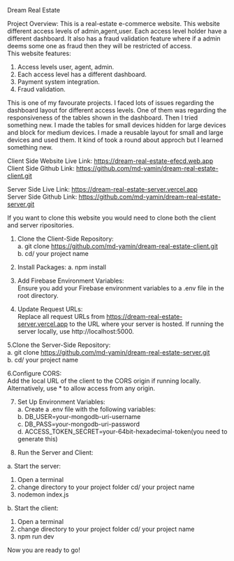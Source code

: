 Dream Real Estate

Project Overview: This is a real-estate e-commerce website. This website different access levels of admin,agent,user. Each access level holder have a different dashboard. It also has a fraud validation feature where if a admin deems some one as fraud then they will be restricted of access.<br/>
This website features:<br/>
1. Access levels user, agent, admin.<br/>
2. Each access level has a different dashboard. <br/>
3. Payment system integration. <br/>
4. Fraud validation. <br/>

This is one of my favourate projects. I faced lots of issues regarding the dashboard layout for different access levels. One of them was regarding the responsiveness of the tables shown in the dashboard. Then I tried something new. I made the tables for small devices hidden for large devices and block for medium devices. I made a reusable layout for small and large devices and used them. It kind of took a round about approch but I learned something new. 

Client Side Website Live Link: https://dream-real-estate-efecd.web.app
<br/>
Client Side Github Link: https://github.com/md-yamin/dream-real-estate-client.git

Server Side Live Link: https://dream-real-estate-server.vercel.app
<br/>
Server Side Github Link: https://github.com/md-yamin/dream-real-estate-server.git

If you want to clone this website you would need to clone both the client and server ripositories.

1. Clone the Client-Side Repository:<br/>
 a. git clone https://github.com/md-yamin/dream-real-estate-client.git<br/>
 b. cd/ your project name<br/>

2. Install Packages:
 a. npm install<br/>
 
3. Add Firebase Environment Variables:<br/>
  Ensure you add your Firebase environment variables to a .env file in the root directory.
  
4. Update Request URLs:<br/>
  Replace all request URLs from https://dream-real-estate-server.vercel.app to the URL where your server is hosted. If running the server locally, use 
  http://localhost:5000.
  
5.Clone the Server-Side Repository:<br/>
  a. git clone https://github.com/md-yamin/dream-real-estate-server.git<br/>
  b. cd/ your project name<br/>

6.Configure CORS:<br/>
Add the local URL of the client to the CORS origin if running locally. Alternatively, use * to allow access from any origin.

7. Set Up Environment Variables:<br/>
  a. Create a .env file with the following variables:<br/>
  b. DB_USER=your-mongodb-uri-username<br/>
  c. DB_PASS=your-mongodb-uri-password<br/>
  d. ACCESS_TOKEN_SECRET=your-64bit-hexadecimal-token(you need to generate this)
  
8. Run the Server and Client:<br/>

  a. Start the server:<br/>
  
   1. Open a terminal<br/>
   2. change directory to your project folder cd/ your project name<br/>
   3. nodemon index.js<br/>
   
  b. Start the client:<br/>
  
   1. Open a terminal<br/>
   2. change directory to your project folder cd/ your project name<br/>
   3. npm run dev<br/>
   
Now you are ready to go!






